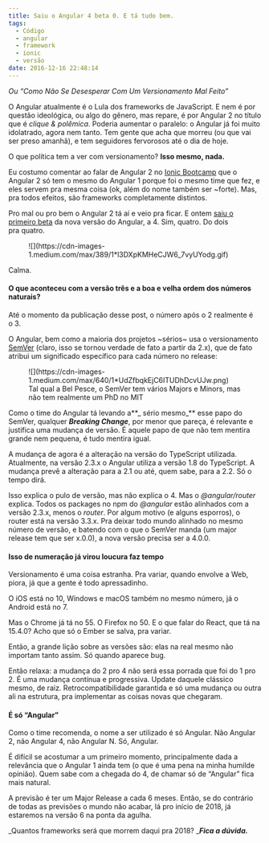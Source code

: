 ```yaml
---
title: Saiu o Angular 4 beta 0. E tá tudo bem.
tags:
  - Código
  - angular
  - framework
  - ionic
  - versão
date: 2016-12-16 22:48:14
---
```


_Ou “Como Não Se Desesperar Com Um Versionamento Mal Feito”_

O Angular atualmente é o Lula dos frameworks de JavaScript. E nem é por questão ideológica, ou algo do gênero, mas repare, é por Angular 2 no título que é _clique &amp; polêmica_. Poderia aumentar o paralelo: o Angular já foi muito idolatrado, agora nem tanto. Tem gente que acha que morreu (ou que vai ser preso amanhã), e tem seguidores fervorosos até o dia de hoje.

O que política tem a ver com versionamento? **Isso mesmo, nada.**<span id="more-6"></span>

Eu costumo comentar ao falar de Angular 2 no [Ionic Bootcamp](http://ionicbootcamp.com) que o Angular 2 só tem o mesmo do Angular 1 porque foi o mesmo time que fez, e eles servem pra mesma coisa (ok, além do nome também ser ~forte). Mas, pra todos efeitos, são frameworks completamente distintos.

Pro mal ou pro bem o Angular 2 tá aí e veio pra ficar. E ontem [saiu o primeiro beta](https://github.com/angular/angular/blob/master/CHANGELOG.md) da nova versão do Angular, a 4\. Sim, quatro. Do dois pra quatro.

<figure>![](https://cdn-images-1.medium.com/max/389/1*l3DXpKMHeCJW6_7vyUYodg.gif)</figure>

Calma.

#### O que aconteceu com a versão três e a boa e velha ordem dos números naturais?

Até o momento da publicação desse post, o número após o 2 realmente é o 3.

O Angular, bem como a maioria dos projetos ~sérios~ usa o versionamento [SemVer](http://semver.org/) (claro, isso se tornou verdade de fato a partir da 2.x), que de fato atribui um significado específico para cada número no release:

<figure>![](https://cdn-images-1.medium.com/max/640/1*UdZfbqkEjC6ITUDhDcvUJw.png)<figcaption>Tal qual a Bel Pesce, o SemVer tem vários Majors e Minors, mas não tem realmente um PhD no MIT</figcaption></figure>

Como o time do Angular tá levando a**_ sério mesmo_** esse papo do SemVer, qualquer **_Breaking Change_**, por menor que pareça, é relevante e justifica uma mudança de versão. É aquele papo de que não tem mentira grande nem pequena, é tudo mentira igual.

A mudança de agora é a alteração na versão do TypeScript utilizada. Atualmente, na versão 2.3.x o Angular utiliza a versão 1.8 do TypeScript. A mudança prevê a alteração para a 2.1 ou até, quem sabe, para a 2.2\. Só o tempo dirá.

Isso explica o pulo de versão, mas não explica o 4\. Mas o _@angular/router_ explica. Todos os packages no npm do _@angular_ estão alinhados com a versão 2.3.x, menos o _router_. Por algum motivo (e alguns esporros), o router está na versão 3.3.x. Pra deixar todo mundo alinhado no mesmo número de versão, e batendo com o que o SemVer manda (um major release tem que ser x.0.0), a nova versão precisa ser a 4.0.0.

#### Isso de numeração já virou loucura faz tempo

Versionamento é uma coisa estranha. Pra variar, quando envolve a Web, piora, já que a gente é todo apressadinho.

O iOS está no 10, Windows e macOS também no mesmo número, já o Android está no 7.

Mas o Chrome já tá no 55\. O Firefox no 50\. E o que falar do React, que tá na 15.4.0? Acho que só o Ember se salva, pra variar.

Então, a grande lição sobre as versões são: elas na real mesmo não importam tanto assim. Só quando aparece bug.

Então relaxa: a mudança do 2 pro 4 não será essa porrada que foi do 1 pro 2\. É uma mudança contínua e progressiva. Update daquele clássico mesmo, de raiz. Retrocompatibilidade garantida e só uma mudança ou outra ali na estrutura, pra implementar as coisas novas que chegaram.

#### É só “Angular”

Como o time recomenda, o nome a ser utilizado é só Angular. Não Angular 2, não Angular 4, não Angular N. Só, Angular.

É difícil se acostumar a um primeiro momento, principalmente dada a relevância que o Angular 1 ainda tem (o que é uma pena na minha humilde opinião). Quem sabe com a chegada do 4, de chamar só de “Angular” fica mais natural.

A previsão é ter um Major Release a cada 6 meses. Então, se do contrário de todas as previsões o mundo não acabar, lá pro início de 2018, já estaremos na versão 6 na ponta da agulha.

_Quantos frameworks será que morrem daqui pra 2018? _**_Fica a dúvida._**